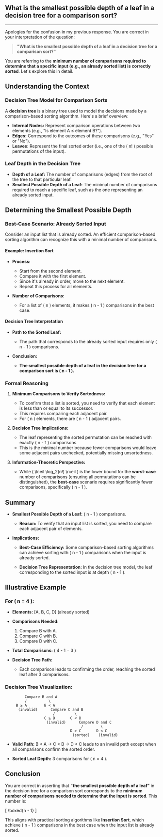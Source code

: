 ## What is the smallest possible depth of a leaf in a decision tree for a comparison sort?

---
Apologies for the confusion in my previous response. You are correct in your interpretation of the question:

> **"What is the smallest possible depth of a leaf in a decision tree for a comparison sort?"**

You are referring to the **minimum number of comparisons required to determine that a specific input (e.g., an already sorted list) is correctly sorted**. Let's explore this in detail.

## **Understanding the Context**

### **Decision Tree Model for Comparison Sorts**

A **decision tree** is a binary tree used to model the decisions made by a comparison-based sorting algorithm. Here's a brief overview:

- **Internal Nodes:** Represent comparison operations between two elements (e.g., "Is element A ≤ element B?").
- **Edges:** Correspond to the outcomes of these comparisons (e.g., "Yes" or "No").
- **Leaves:** Represent the final sorted order (i.e., one of the \( n! \) possible permutations of the input).

### **Leaf Depth in the Decision Tree**

- **Depth of a Leaf:** The number of comparisons (edges) from the root of the tree to that particular leaf.
- **Smallest Possible Depth of a Leaf:** The minimal number of comparisons required to reach a specific leaf, such as the one representing an already sorted input.

## **Determining the Smallest Possible Depth**

### **Best-Case Scenario: Already Sorted Input**

Consider an input list that is already sorted. An efficient comparison-based sorting algorithm can recognize this with a minimal number of comparisons.

#### **Example: Insertion Sort**

- **Process:**
  - Start from the second element.
  - Compare it with the first element.
  - Since it's already in order, move to the next element.
  - Repeat this process for all elements.
  
- **Number of Comparisons:**
  - For a list of \( n \) elements, it makes \( n - 1 \) comparisons in the best case.

#### **Decision Tree Interpretation**

- **Path to the Sorted Leaf:**
  - The path that corresponds to the already sorted input requires only \( n - 1 \) comparisons.
  
- **Conclusion:**
  - **The smallest possible depth of a leaf in the decision tree for a comparison sort is \( n - 1 \).**

### **Formal Reasoning**

1. **Minimum Comparisons to Verify Sortedness:**
   - To confirm that a list is sorted, you need to verify that each element is less than or equal to its successor.
   - This requires comparing each adjacent pair.
   - For \( n \) elements, there are \( n - 1 \) adjacent pairs.
   
2. **Decision Tree Implications:**
   - The leaf representing the sorted permutation can be reached with exactly \( n - 1 \) comparisons.
   - This is the minimal number because fewer comparisons would leave some adjacent pairs unchecked, potentially missing unsortedness.

3. **Information-Theoretic Perspective:**
   - While \( \lceil \log_2(n!) \rceil \) is the lower bound for the **worst-case** number of comparisons (ensuring all permutations can be distinguished), the **best-case** scenario requires significantly fewer comparisons, specifically \( n - 1 \).

## **Summary**

- **Smallest Possible Depth of a Leaf:** \( n - 1 \) comparisons.
  
  - **Reason:** To verify that an input list is sorted, you need to compare each adjacent pair of elements.
  
- **Implications:**
  
  - **Best-Case Efficiency:** Some comparison-based sorting algorithms can achieve sorting with \( n - 1 \) comparisons when the input is already sorted.
  
  - **Decision Tree Representation:** In the decision tree model, the leaf corresponding to the sorted input is at depth \( n - 1 \).

## **Illustrative Example**

### **For \( n = 4 \):**

- **Elements:** [A, B, C, D] (already sorted)

- **Comparisons Needed:**
  
  1. Compare B with A.
  2. Compare C with B.
  3. Compare D with C.

- **Total Comparisons:** \( 4 - 1 = 3 \)

- **Decision Tree Path:**
  
  - Each comparison leads to confirming the order, reaching the sorted leaf after 3 comparisons.

### **Decision Tree Visualization:**

```
         Compare B and A
         /          \
     B ≥ A        B < A
      (invalid)      Compare C and B
                      /         \
                  C ≥ B       C < B
                   (invalid)      Compare D and C
                                   /        \
                              D ≥ C       D < C
                               (sorted)    (invalid)
```

- **Valid Path:** B < A → C < B → D < C leads to an invalid path except when all comparisons confirm the sorted order.

- **Sorted Leaf Depth:** 3 comparisons for \( n = 4 \).

## **Conclusion**

You are correct in asserting that **"the smallest possible depth of a leaf"** in the decision tree for a comparison sort corresponds to the **minimum number of comparisons needed to determine that the input is sorted**. This number is:

\[
\boxed{n - 1}
\]

This aligns with practical sorting algorithms like **Insertion Sort**, which achieve \( n - 1 \) comparisons in the best case when the input list is already sorted.